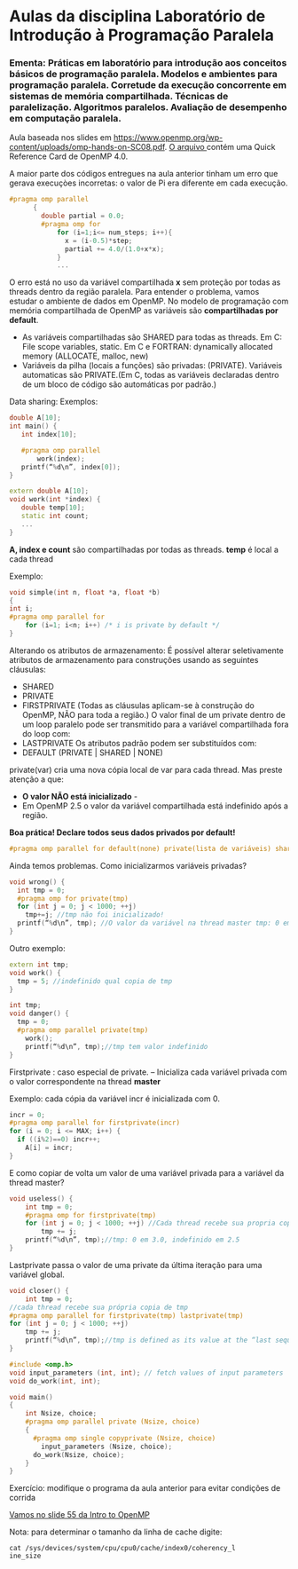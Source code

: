 <!-- TODO:  -->
# Aulas da disciplina Laboratório de Introdução à Programação Paralela 
### Ementa: Práticas em laboratório para introdução aos conceitos básicos de programação paralela. Modelos e ambientes para programação paralela. Corretude da execução concorrente em sistemas de memória compartilhada. Técnicas de paralelização. Algoritmos paralelos. Avaliação de desempenho em computação paralela. 

Aula baseada nos slides em https://www.openmp.org/wp-content/uploads/omp-hands-on-SC08.pdf. [O arquivo ](./OpenMP-4.0-C.pdf) contém uma Quick Reference Card de OpenMP 4.0.

A maior parte dos códigos entregues na aula anterior tinham um erro que gerava execuçòes incorretas: o valor de Pi era diferente em cada execução. 

```cpp
#pragma omp parallel
	  {
	  	double partial = 0.0;
	  	#pragma omp for
			for (i=1;i<= num_steps; i++){
			  x = (i-0.5)*step;
			  partial += 4.0/(1.0+x*x);
			}
            ...
 ```           
O erro está no uso da variável compartilhada **x** sem proteção por todas as threads dentro da região paralela. Para entender o problema, vamos estudar o ambiente de dados em OpenMP.
No modelo de programação com memória compartilhada de OpenMP as variáveis são **compartilhadas por default**.
* As variáveis compartilhadas são SHARED para todas as threads. Em C: File scope variables, static. Em C e FORTRAN: dynamically allocated memory (ALLOCATE, malloc, new)
* Variáveis da pilha (locais a funções) são privadas: (PRIVATE). Variáveis automaticas são PRIVATE.(Em C, todas as variáveis declaradas dentro de um bloco de código são automáticas por padrão.)

 Data sharing: Exemplos:
 ```cpp
double A[10]; 
int main() { 
	int index[10];

	#pragma omp parallel 
		work(index);
	printf(“%d\n”, index[0]); 
}

extern double A[10]; 
void work(int *index) {
	double temp[10]; 
	static int count; 
	...
}
```
**A, index e count** são compartilhadas por todas as threads. 
**temp** é local a cada thread

Exemplo:
```cpp
void simple(int n, float *a, float *b)
{
int i;
#pragma omp parallel for
    for (i=1; i<n; i++) /* i is private by default */
}

```
Alterando os atributos de armazenamento:
É possível alterar seletivamente atributos de armazenamento para construções usando as seguintes cláusulas:
* SHARED
* PRIVATE
* FIRSTPRIVATE
(Todas as cláusulas aplicam-se à construção do OpenMP, NÃO para toda a região.)
O valor final de um private dentro de um loop paralelo pode ser transmitido para a variável compartilhada fora do loop com:
* LASTPRIVATE
Os atributos padrão podem ser substituídos com:
* DEFAULT (PRIVATE | SHARED | NONE)

private(var) cria uma nova cópia local de var para cada thread. Mas preste atenção a que:

* **O valor NÃO está inicializado** - 
* Em OpenMP 2.5 o valor da variável compartilhada está indefinido após a região.

**Boa prática! Declare todos seus dados privados por default!**
```cpp
#pragma omp parallel for default(none) private(lista de variáveis) shared(lista de variáveis)
```
Ainda temos problemas. Como inicializarmos variáveis privadas?
```cpp
void wrong() { 
  int tmp = 0;
  #pragma omp for private(tmp) 
  for (int j = 0; j < 1000; ++j)
	tmp+=j; //tmp não foi inicializado!
  printf(“%d\n”, tmp); //O valor da variável na thread master tmp: 0 em OpenMP 3.0, nao especificado em 2.5
}
```
Outro exemplo:

```cpp
extern int tmp; 
void work() {
  tmp = 5; //indefinido qual copia de tmp
}

int tmp;
void danger() {
  tmp = 0;
  #pragma omp parallel private(tmp)
    work(); 
    printf(“%d\n”, tmp);//tmp tem valor indefinido
}
```
Firstprivate : caso especial de private.
– Inicializa cada variável privada com o valor correspondente na thread **master**

Exemplo: cada cópia da variável incr é inicializada com 0.
```cpp
incr = 0;
#pragma omp parallel for firstprivate(incr)
for (i = 0; i <= MAX; i++) {
  if ((i%2)==0) incr++;
    A[i] = incr;
}
```
E como copiar de volta um valor de uma variável privada para a variável da thread master?
```cpp
void useless() { 
	int tmp = 0;
	#pragma omp for firstprivate(tmp) 
	for (int j = 0; j < 1000; ++j) //Cada thread recebe sua propria copia de tmp, valor inicial 0
		tmp += j;
	printf(“%d\n”, tmp);//tmp: 0 em 3.0, indefinido em 2.5
}
```

Lastprivate passa o valor de uma private da última iteração para uma variável global.
```cpp
void closer() { 
	int tmp = 0;
//cada thread recebe sua própria copia de tmp
#pragma omp parallel for firstprivate(tmp) lastprivate(tmp)
for (int j = 0; j < 1000; ++j)
	tmp += j; 
	printf(“%d\n”, tmp);//tmp is defined as its value at the “last sequential” iteration (i.e., for j=999)
}
```


```cpp
#include <omp.h>
void input_parameters (int, int); // fetch values of input parameters
void do_work(int, int);

void main()
{
	int Nsize, choice;	
	#pragma omp parallel private (Nsize, choice)
	{
	  #pragma omp single copyprivate (Nsize, choice)
		input_parameters (Nsize, choice);
	  do_work(Nsize, choice);
	}
}
```
Exercício: modifique o programa da aula anterior para evitar condições de corrida


[Vamos no slide 55 da Intro to OpenMP](./Intro_To_OpenMP_Mattson.pdf)

Nota: para determinar o tamanho da linha de cache digite:
```
cat /sys/devices/system/cpu/cpu0/cache/index0/coherency_l
ine_size
```
